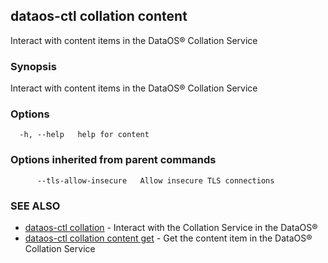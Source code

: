 ## dataos-ctl collation content

Interact with content items in the DataOS® Collation Service

### Synopsis

Interact with content items in the DataOS® Collation Service

### Options

```
  -h, --help   help for content
```

### Options inherited from parent commands

```
      --tls-allow-insecure   Allow insecure TLS connections
```

### SEE ALSO

* [dataos-ctl collation](dataos-ctl_collation.md)	 - Interact with the Collation Service in the DataOS®
* [dataos-ctl collation content get](dataos-ctl_collation_content_get.md)	 - Get the content item in the DataOS® Collation Service

